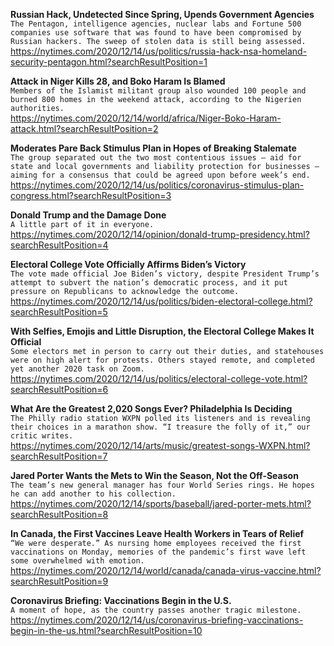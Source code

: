 **Russian Hack, Undetected Since Spring, Upends Government Agencies**\
`The Pentagon, intelligence agencies, nuclear labs and Fortune 500 companies use software that was found to have been compromised by Russian hackers. The sweep of stolen data is still being assessed.`\
https://nytimes.com/2020/12/14/us/politics/russia-hack-nsa-homeland-security-pentagon.html?searchResultPosition=1

**Attack in Niger Kills 28, and Boko Haram Is Blamed**\
`Members of the Islamist militant group also wounded 100 people and burned 800 homes in the weekend attack, according to the Nigerien authorities.`\
https://nytimes.com/2020/12/14/world/africa/Niger-Boko-Haram-attack.html?searchResultPosition=2

**Moderates Pare Back Stimulus Plan in Hopes of Breaking Stalemate**\
`The group separated out the two most contentious issues — aid for state and local governments and liability protection for businesses — aiming for a consensus that could be agreed upon before week’s end.`\
https://nytimes.com/2020/12/14/us/politics/coronavirus-stimulus-plan-congress.html?searchResultPosition=3

**Donald Trump and the Damage Done**\
`A little part of it in everyone.`\
https://nytimes.com/2020/12/14/opinion/donald-trump-presidency.html?searchResultPosition=4

**Electoral College Vote Officially Affirms Biden’s Victory**\
`The vote made official Joe Biden’s victory, despite President Trump’s attempt to subvert the nation’s democratic process, and it put pressure on Republicans to acknowledge the outcome.`\
https://nytimes.com/2020/12/14/us/politics/biden-electoral-college.html?searchResultPosition=5

**With Selfies, Emojis and Little Disruption, the Electoral College Makes It Official**\
`Some electors met in person to carry out their duties, and statehouses were on high alert for protests. Others stayed remote, and completed yet another 2020 task on Zoom.`\
https://nytimes.com/2020/12/14/us/politics/electoral-college-vote.html?searchResultPosition=6

**What Are the Greatest 2,020 Songs Ever? Philadelphia Is Deciding**\
`The Philly radio station WXPN polled its listeners and is revealing their choices in a marathon show. “I treasure the folly of it,” our critic writes.`\
https://nytimes.com/2020/12/14/arts/music/greatest-songs-WXPN.html?searchResultPosition=7

**Jared Porter Wants the Mets to Win the Season, Not the Off-Season**\
`The team’s new general manager has four World Series rings. He hopes he can add another to his collection.`\
https://nytimes.com/2020/12/14/sports/baseball/jared-porter-mets.html?searchResultPosition=8

**In Canada, the First Vaccines Leave Health Workers in Tears of Relief**\
`“We were desperate.” As nursing home employees received the first vaccinations on Monday, memories of the pandemic’s first wave left some overwhelmed with emotion.`\
https://nytimes.com/2020/12/14/world/canada/canada-virus-vaccine.html?searchResultPosition=9

**Coronavirus Briefing: Vaccinations Begin in the U.S.**\
`A moment of hope, as the country passes another tragic milestone.`\
https://nytimes.com/2020/12/14/us/coronavirus-briefing-vaccinations-begin-in-the-us.html?searchResultPosition=10

